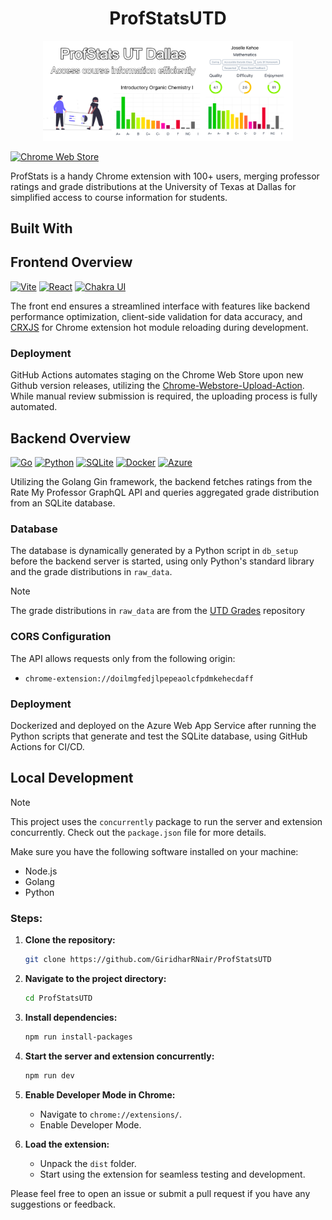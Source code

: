 <h1 align="center">ProfStatsUTD</h1>

<p align="center">
  <img src="assets/marquee-promo-tile.jpg" alt="Screenshot" width="400">
</p>

[![Chrome Web Store](https://img.shields.io/badge/Featured_on-Chrome_Web_Store-cce7e8?style=for-the-badge)](https://chromewebstore.google.com/detail/profstats-ut-dallas/doilmgfedjlpepeaolcfpdmkehecdaff)

ProfStats is a handy Chrome extension with 100+ users, merging professor ratings and grade distributions at the University of Texas at Dallas for simplified access to course information for students.

## Built With



## Frontend Overview

[![Vite](https://img.shields.io/badge/Powered_by-Vite-646CFF?style=for-the-badge&logo=vite)](https://vitejs.dev/)
[![React](https://img.shields.io/badge/Powered_by-React-61DAFB?style=for-the-badge&logo=react)](https://reactjs.org/)
[![Chakra UI](https://img.shields.io/badge/Styled_with-Chakra_UI-319795?style=for-the-badge&logo=chakra-ui)](https://chakra-ui.com/)

The front end ensures a streamlined interface with features like backend performance optimization, client-side validation for data accuracy, and [CRXJS](https://crxjs.dev/vite-plugin/) for Chrome extension hot module reloading during development.

### Deployment

GitHub Actions automates staging on the Chrome Web Store upon new Github version releases, utilizing the [Chrome-Webstore-Upload-Action](https://github.com/fregante/chrome-webstore-upload). While manual review submission is required, the uploading process is fully automated.

## Backend Overview

[![Go](https://img.shields.io/badge/Powered_by-Go-00ADD8?style=for-the-badge&logo=go)](https://golang.org/)
[![Python](https://img.shields.io/badge/Powered_by-Python-3776AB?style=for-the-badge&logo=python)](https://www.python.org/)
[![SQLite](https://img.shields.io/badge/Database-SQLite-003B57?style=for-the-badge&logo=sqlite)](https://www.sqlite.org/index.html)
[![Docker](https://img.shields.io/badge/Containerized_with-Docker-2496ED?style=for-the-badge&logo=docker)](https://www.docker.com/)
[![Azure](https://img.shields.io/badge/Hosted_on-Azure-0089D6?style=for-the-badge&logo=microsoft-azure)](https://azure.microsoft.com/en-us/)

Utilizing the Golang Gin framework, the backend fetches ratings from the Rate My Professor GraphQL API and queries aggregated grade distribution from an SQLite database.

### Database

The database is dynamically generated by a Python script in `db_setup` before the backend server is started, using only Python's standard library and the grade distributions in `raw_data`.

> [!NOTE]  
> The grade distributions in `raw_data` are from the [UTD Grades](https://github.com/acmutd/utd-grades/tree/master/raw_data) repository

### CORS Configuration

The API allows requests only from the following origin:

-   `chrome-extension://doilmgfedjlpepeaolcfpdmkehecdaff`

### Deployment

Dockerized and deployed on the Azure Web App Service after running the Python scripts that generate and test the SQLite database, using GitHub Actions for CI/CD.

## Local Development

> [!NOTE]  
> This project uses the `concurrently` package to run the server and extension concurrently. Check out the `package.json` file for more details.

Make sure you have the following software installed on your machine:

-   Node.js
-   Golang
-   Python

### Steps:

1. **Clone the repository:**

    ```bash
    git clone https://github.com/GiridharRNair/ProfStatsUTD
    ```

2. **Navigate to the project directory:**

    ```bash
    cd ProfStatsUTD
    ```

3. **Install dependencies:**

    ```bash
    npm run install-packages
    ```

4. **Start the server and extension concurrently:**

    ```bash
    npm run dev
    ```

5. **Enable Developer Mode in Chrome:**

    - Navigate to `chrome://extensions/`.
    - Enable Developer Mode.

6. **Load the extension:**

    - Unpack the `dist` folder.
    - Start using the extension for seamless testing and development.

Please feel free to open an issue or submit a pull request if you have any suggestions or feedback.
